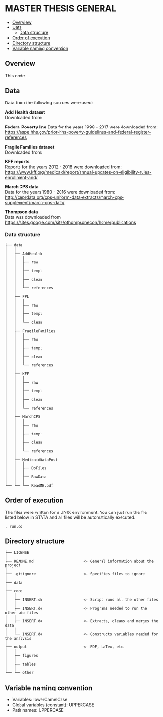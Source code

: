 # MASTER THESIS GENERAL <!-- omit in toc -->

- [Overview](#overview)
- [Data](#data)
    - [Data structure](#data-structure)
- [Order of execution](#order-of-execution)
- [Directory structure](#directory-structure)
- [Variable naming convention](#variable-naming-convention)


## Overview
This code ...


## Data
Data from the following sources were used:

**Add Health dataset**  
Downloaded from:

**Federal Poverty line**
Data for the years 1998 - 2017 were downloaded from: https://aspe.hhs.gov/prior-hhs-poverty-guidelines-and-federal-register-references

**Fragile Families dataset**  
Downloaded from:

**KFF reports**  
Reports for the years 2012 - 2018 were downloaded from: https://www.kff.org/medicaid/report/annual-updates-on-eligibility-rules-enrollment-and/

**March CPS data**  
Data for the years 1980 - 2016 were downloaded from: http://ceprdata.org/cps-uniform-data-extracts/march-cps-supplement/march-cps-data/

**Thompson data**  
Data was downloaded from: https://sites.google.com/site/othompsonecon/home/publications


### Data structure
~~~
├── data
│   │
│   ├── AddHealth
│   │   │
│   │   ├── raw
│   │   │
│   │   ├── temp1
│   │   │
│   │   ├── clean
│   │   │
│   │   └── references
│   │
│   ├── FPL
│   │   │
│   │   ├── raw
│   │   │
│   │   ├── temp1
│   │   │
│   │   └── clean
│   │
│   ├── FragileFamilies
│   │   │
│   │   ├── raw
│   │   │
│   │   ├── temp1
│   │   │
│   │   ├── clean
│   │   │
│   │   └── references
│   │
│   ├── KFF
│   │   │
│   │   ├── raw
│   │   │
│   │   ├── temp1
│   │   │
│   │   ├── clean
│   │   │
│   │   └── references
│   │
│   ├── MarchCPS
│   │   │
│   │   ├── raw
│   │   │
│   │   ├── temp1
│   │   │
│   │   ├── clean
│   │   │
│   │   └── references
│   │
│   ├── MedicaidDataPost
│   │   │
│   │   ├── DoFiles
│   │   │
│   │   ├── RawData
│   │   │
└── └── └── ReadME.pdf

~~~


## Order of execution
The files were written for a UNIX environment. You can just run the file listed below in STATA and all files will be automatically executed.

~~~
. run.do
~~~

## Directory structure

~~~
├── LICENSE
│
├── README.md                       <- General information about the project
│
├── .gitignore                      <- Specifies files to ignore
│
├── data
│
├── code
│   │
│   ├── INSERT.sh                   <- Script runs all the other files
│   │
│   ├── INSERT.do                   <- Programs needed to run the other .do files
│   │
│   ├── INSERT.do                   <- Extracts, cleans and merges the data
│   │
│   └── INSERT.do                   <- Constructs variables needed for the analysis
│
├── output                          <- PDF, LaTex, etc.
│   │
│   ├── figures
│   │
│   ├── tables
│   │
└── └── other
~~~


## Variable naming convention
* Variables: lowerCamelCase
* Global variables (constant): UPPERCASE
* Path names: UPPERCASE